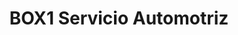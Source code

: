 ---
title: "BOX1 Servicio Automotriz"
url: /la-paz/box1-servicio-automotriz/
shop: Autowerkstatt
---